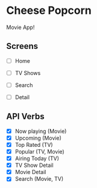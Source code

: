 # Cheese Popcorn

Movie App!

## Screens

- [ ] Home
- [ ] TV Shows
- [ ] Search
- [ ] Detail


## API Verbs

- [x] Now playing (Movie)
- [x] Upcoming (Movie)
- [x] Top Rated (TV)
- [x] Popular (TV, Movie)
- [x] Airing Today (TV)
- [x] TV Show Detail
- [x] Movie Detail
- [x] Search (Movie, TV)